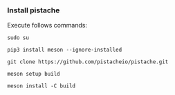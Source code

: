 ### Install pistache
Execute follows commands:
```shell script
sudo su
```
```shell script
pip3 install meson --ignore-installed
```
```shell script
git clone https://github.com/pistacheio/pistache.git
```
```shell script
meson setup build
```
```shell script
meson install -C build
```